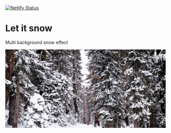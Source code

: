 
[![Netlify Status](https://api.netlify.com/api/v1/badges/56a31ab8-67da-48ae-881e-247cb877944e/deploy-status)](https://app.netlify.com/sites/let-it-snow-bg/deploys)

# Let it snow
Multi background snow effect

<a href="https://let-it-snow-bg.netlify.app" target="_blank">
    <img src="./img/screen.jpg" alt="Project preview">
</a>
